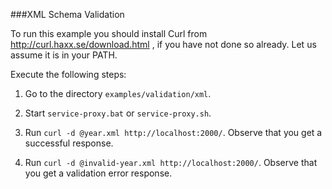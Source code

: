 ###XML Schema Validation

To run this example you should install Curl from http://curl.haxx.se/download.html , if
you have not done so already. Let us assume it is in your PATH.

Execute the following steps:

1. Go to the directory `examples/validation/xml`.

2. Start `service-proxy.bat` or `service-proxy.sh`.

3. Run `curl -d @year.xml http://localhost:2000/`. Observe that you get a successful response.

4. Run `curl -d @invalid-year.xml http://localhost:2000/`. Observe that you get a validation error response.
